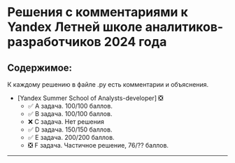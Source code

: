 # Решения с комментариями к Yandex Летней школе аналитиков-разработчиков 2024 года

## Содержимое:

К каждому решению в файле .py есть комментарии и объяснения.

- [Yandex Summer School of Analysts-developer] :negative_squared_cross_mark:
	- :white_check_mark: A задача. 100/100 баллов.
	- :white_check_mark: B задача. 100/100 баллов.
	- :x: C задача. Нет решения
	- :white_check_mark: D задача. 150/150 баллов.
	- :white_check_mark: E задача. 200/200 баллов.
	- :negative_squared_cross_mark: F задача. Частичное решение, 76/?? баллов.

---